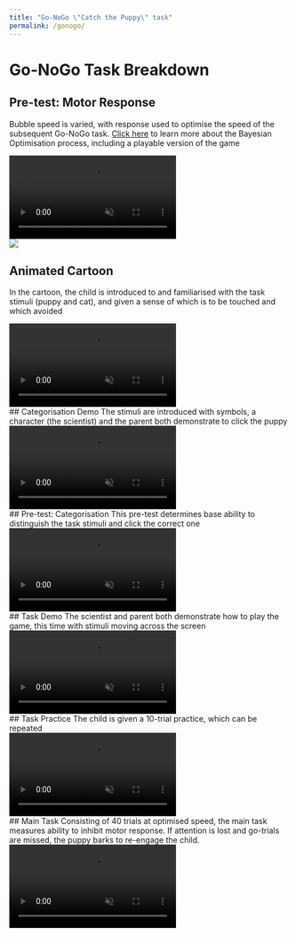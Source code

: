 ```yaml
---
title: "Go-NoGo \"Catch the Puppy\" task"
permalink: /gonogo/
---
```


# Go-NoGo Task Breakdown

## Pre-test: Motor Response
Bubble speed is varied, with response used to optimise the speed of the subsequent Go-NoGo task. [Click here](../) to learn more about the Bayesian Optimisation process, including a playable version of the game
<div class="FlexContainer">
  <div class="FlexContainerCol">
    <div class="FlexContainer">
      <video id="GDP" src="../Video/BOBubbles.mp4" autoplay muted loop preload></video>
      <div class="Overlay">
        <img src="../volumeOff.png" controlledVideoId="RL" onclick="toggleMute(this)">
      </div>
    </div>
  </div>
</div>

## Animated Cartoon
In the cartoon, the child is introduced to and familiarised with the task stimuli (puppy and cat), and given a sense of which is to be touched and which avoided
<div class="FlexContainer">
  <div class="FlexContainerCol">
    <div class="FlexContainer">
      <video id="GDP" src="../Video/GDP.mp4" autoplay muted loop preload></video>
    </div>
  </div>
</div>
## Categorisation Demo
The stimuli are introduced with symbols, a character (the scientist) and the parent both demonstrate to click the puppy
<div class="FlexContainer">
  <div class="FlexContainerCol">
    <div class="FlexContainer">
      <video id="GDP" src="../Video/GDP.mp4" autoplay muted loop preload></video>
    </div>
  </div>
</div>
## Pre-test: Categorisation
This pre-test determines base ability to distinguish the task stimuli and click the correct one
<div class="FlexContainer">
  <div class="FlexContainerCol">
    <div class="FlexContainer">
      <video id="GDP" src="../Video/GDP.mp4" autoplay muted loop preload></video>
    </div>
  </div>
</div>
## Task Demo
The scientist and parent both demonstrate how to play the game, this time with stimuli moving across the screen
<div class="FlexContainer">
  <div class="FlexContainerCol">
    <div class="FlexContainer">
      <video id="GDP" src="../Video/GDP.mp4" autoplay muted loop preload></video>
    </div>
  </div>
</div>
## Task Practice
The child is given a 10-trial practice, which can be repeated
<div class="FlexContainer">
  <div class="FlexContainerCol">
    <div class="FlexContainer">
      <video id="GDP" src="../Video/GDP.mp4" autoplay muted loop preload></video>
    </div>
  </div>
</div>
## Main Task
Consisting of 40 trials at optimised speed, the main task measures ability to inhibit motor response. If attention is lost and go-trials are missed, the puppy barks to re-engage the child.
<div class="FlexContainer">
  <div class="FlexContainerCol">
    <div class="FlexContainer">
      <video id="GDP" src="../Video/GDP.mp4" autoplay muted loop preload></video>
    </div>
  </div>
</div>

<script>
var vid = document.getElementById("myVideo");
function toggleMute(el) { 
    var vidId = el.getAttribute('controlledVideoId');
    var vid = document.getElementById(vidId);
    vid.muted = !vid.muted;
    el.src = vid.muted ? "../volumeOff.png" : "../volumeOn.png";
}
</script>
